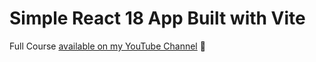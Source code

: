 # Simple React 18 App Built with Vite

Full Course [available on my YouTube Channel](https://www.youtube.com/@pH7Programming/videos) 🥳
